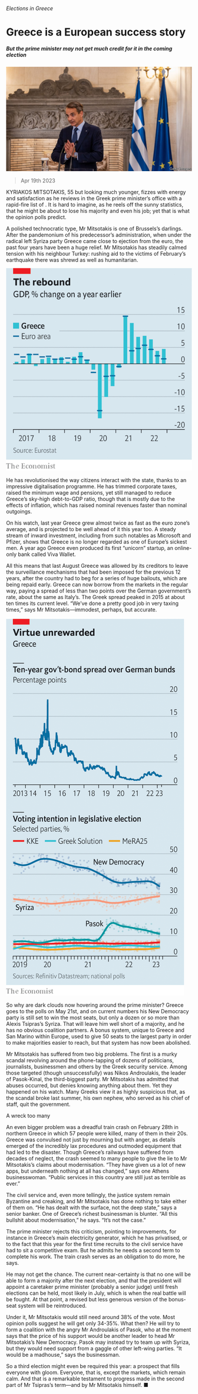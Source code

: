 ###### Elections in Greece

# Greece is a European success story 

##### But the prime minister may not get much credit for it in the coming election 

![image](images/20230422_EUP502.jpg) 

> Apr 19th 2023 

KYRIAKOS MITSOTAKIS, 55 but looking much younger, fizzes with energy and satisfaction as he reviews  in the Greek prime minister’s office with a rapid-fire list of . It is hard to imagine, as he reels off the sunny statistics, that he might be about to lose his majority and even his job; yet that is what the opinion polls predict. 

A polished technocratic type, Mr Mitsotakis is one of Brussels’s darlings. After the pandemonium of his predecessor’s administration, when under the radical left Syriza party Greece came close to ejection from the euro, the past four years have been a huge relief. Mr Mitsotakis has steadily calmed tension with his neighbour Turkey: rushing aid to the victims of February’s earthquake there was shrewd as well as humanitarian.

![image](images/20230422_EUC001.png) 


He has revolutionised the way citizens interact with the state, thanks to an impressive digitalisation programme. He has trimmed corporate taxes, raised the minimum wage and pensions, yet still managed to reduce Greece’s sky-high debt-to-GDP ratio, though that is mostly due to the effects of inflation, which has raised nominal revenues faster than nominal outgoings. 

On his watch, last year Greece grew almost twice as fast as the euro zone’s average, and is projected to be well ahead of it this year too. A steady stream of inward investment, including from such notables as Microsoft and Pfizer, shows that Greece is no longer regarded as one of Europe’s sickest men. A year ago Greece even produced its first “unicorn” startup, an online-only bank called Viva Wallet.

All this means that last August Greece was allowed by its creditors to leave the surveillance mechanisms that had been imposed for the previous 12 years, after the country had to beg for a series of huge bailouts, which are being repaid early. Greece can now borrow from the markets in the regular way, paying a spread of less than two points over the German government’s rate, about the same as Italy’s. The Greek spread peaked in 2015 at about ten times its current level. “We’ve done a pretty good job in very taxing times,” says Mr Mitsotakis—immodest, perhaps, but accurate.

![image](images/20230422_EUC774.png) 


So why are dark clouds now hovering around the prime minister? Greece goes to the polls on May 21st, and on current numbers his New Democracy party is still set to win the most seats, but only a dozen or so more than Alexis Tsipras’s Syriza. That will leave him well short of a majority, and he has no obvious coalition partners. A bonus system, unique to Greece and San Marino within Europe, used to give 50 seats to the largest party in order to make majorities easier to reach, but that system has now been abolished. 

Mr Mitsotakis has suffered from two big problems. The first is a murky scandal revolving around the phone-tapping of dozens of politicians, journalists, businessmen and others by the Greek security service. Among those targeted (though unsuccessfully) was Nikos Androulakis, the leader of Pasok-Kinal, the third-biggest party. Mr Mitsotakis has admitted that abuses occurred, but denies knowing anything about them. Yet they happened on his watch. Many Greeks view it as highly suspicious that, as the scandal broke last summer, his own nephew, who served as his chief of staff, quit the government.

A wreck too many

An even bigger problem was a dreadful train crash on February 28th in northern Greece in which 57 people were killed, many of them in their 20s. Greece was convulsed not just by mourning but with anger, as details emerged of the incredibly lax procedures and outmoded equipment that had led to the disaster. Though Greece’s railways have suffered from decades of neglect, the crash seemed to many people to give the lie to Mr Mitsotakis’s claims about modernisation. “They have given us a lot of new apps, but underneath nothing at all has changed,” says one Athens businesswoman. “Public services in this country are still just as terrible as ever.” 

The civil service and, even more tellingly, the justice system remain Byzantine and creaking, and Mr Mitsotakis has done nothing to take either of them on. “He has dealt with the surface, not the deep state,” says a senior banker. One of Greece’s richest businessman is blunter. “All this bullshit about modernisation,” he says. “It’s not the case.” 

The prime minister rejects this criticism, pointing to improvements, for instance in Greece’s main electricity generator, which he has privatised, or to the fact that this year for the first time recruits to the civil service have had to sit a competitive exam. But he admits he needs a second term to complete his work. The train crash serves as an obligation to do more, he says. 

He may not get the chance. The current near-certainty is that no one will be able to form a majority after the next election, and that the president will appoint a caretaker prime minister (probably a senior judge) until fresh elections can be held, most likely in July, which is when the real battle will be fought. At that point, a revised but less generous version of the bonus-seat system will be reintroduced.

Under it, Mr Mitsotakis would still need around 38% of the vote. Most opinion polls suggest he will get only 34-35%. What then? He will try to form a coalition with the angry Mr Androulakis of Pasok, who at the moment says that the price of his support would be another leader to head Mr Mitsotakis’s New Democracy. Pasok may instead try to team up with Syriza, but they would need support from a gaggle of other left-wing parties. “It would be a madhouse,” says the businessman.

So a third election might even be required this year: a prospect that fills everyone with gloom. Everyone, that is, except the markets, which remain calm. And that is a remarkable testament to progress made in the second part of Mr Tsipras’s term—and by Mr Mitsotakis himself. ■

